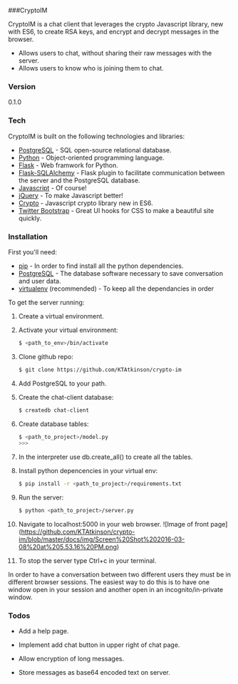 ###CryptoIM

CryptoIM is a chat client that leverages the crypto Javascript library, new with ES6, to create RSA keys, and encrypt and decrypt messages in the browser. 

  - Allows users to chat, without sharing their raw messages with the server.
  - Allows users to know who is joining them to chat.
 
### Version
0.1.0

### Tech

CryptoIM is built on the following technologies and libraries:

* [PostgreSQL] - SQL open-source relational database.
* [Python] - Object-oriented programming language.
* [Flask] - Web framwork for Python.
* [Flask-SQLAlchemy] - Flask plugin to facilitate communication between the server and the PostgreSQL database.
* [Javascript] - Of course!
* [jQuery] - To make Javascript better!
* [Crypto] - Javascript crypto library new in ES6.
* [Twitter Bootstrap] - Great UI hooks for CSS to make a beautiful site quickly.

### Installation

First you'll need:
* [pip] - In order to find install all the python dependencies.
* [PostgreSQL] - The database software necessary to save conversation and user data.
* [virtualenv] (recommended) - To keep all the dependancies in order

To get the server running:

1. Create a virtual environment.

2. Activate your virtual environment:
    ```sh
    $ <path_to_env>/bin/activate
    ```

3. Clone github repo:
    ```sh
    $ git clone https://github.com/KTAtkinson/crypto-im
    ```

4. Add PostgreSQL to your path.

5. Create the chat-client database:
    ```sh
    $ createdb chat-client
    ```

6. Create database tables:
    ```sh
    $ <path_to_project>/model.py
    >>>
    ```

7. In the interpreter use db.create_all() to create all the tables.

8. Install python depencencies in your virtual env:
    ```sh
    $ pip install -r <path_to_project>/requirements.txt
    ```
9. Run the server:
    ```sh
    $ python <path_to_project>/server.py
    ```

10. Navigate to localhost:5000 in your web browser.
  ![Image of front page]
  (https://github.com/KTAtkinson/crypto-im/blob/master/docs/img/Screen%20Shot%202016-03-08%20at%205.53.16%20PM.png)

11. To stop the server type Ctrl+c in your terminal.

In order to have a conversation between two different users they must be in different browser sessions. The easiest way to do this is to have one window open in your session and another open in an incognito/in-private window.

### Todos
 * Add a help page.
 * Implement add chat button in upper right of chat page.
 * Allow encryption of long messages.
 * Store messages as base64 encoded text on server.
  
   
   [PostgreSQL]: <http://www.postgresql.org/>
   [Python]: <https://www.python.org/>
   [Flask]: <http://flask.pocoo.org/>
   [Flask-SQLAlchemy]: <http://flask-sqlalchemy.pocoo.org/2.1/>
   [Javascript]: <https://developer.mozilla.org/en-US/docs/Web/JavaScript>
   [Twitter Bootstrap]: <http://twitter.github.com/bootstrap/>
   [Crypto]: <https://developer.mozilla.org/en-US/docs/Web/API/Window/crypto>
   [jQuery]: <http://jquery.com>
   [pip]: <https://pypi.python.org/pypi/pip>
   [virtualenv]: <https://virtualenv.readthedocs.org/en/latest/>


